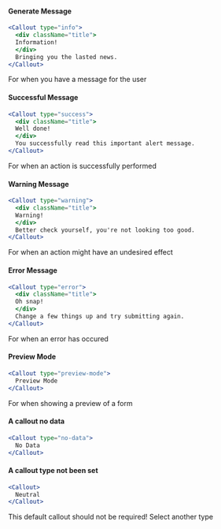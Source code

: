 #### Generate Message

```jsx
<Callout type="info">
  <div className="title">
  Information!
  </div>
  Bringing you the lasted news.
</Callout>
```

For when you have a message for the user

#### Successful Message

```jsx
<Callout type="success">
  <div className="title">
  Well done!
  </div>
  You successfully read this important alert message.
</Callout>
```

For when an action is successfully performed

#### Warning Message

```jsx
<Callout type="warning">
  <div className="title">
  Warning!
  </div>
  Better check yourself, you're not looking too good.
</Callout>
```

For when an action might have an undesired effect

#### Error Message

```jsx
<Callout type="error">
  <div className="title">
  Oh snap!
  </div>
  Change a few things up and try submitting again.
</Callout>
```

For when an error has occured

#### Preview Mode

```jsx
<Callout type="preview-mode">
  Preview Mode
</Callout>
```

For when showing a preview of a form

#### A callout no data

```jsx
<Callout type="no-data">
  No Data
</Callout>
```

#### A callout type not been set

```jsx
<Callout>
  Neutral
</Callout>
```

This default callout should not be required! Select another type
